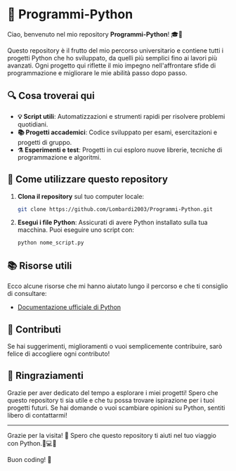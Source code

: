 # 📂 Programmi-Python

Ciao, benvenuto nel mio repository **Programmi-Python**! 🎓🐍 

Questo repository è il frutto del mio percorso universitario e contiene tutti i progetti Python che ho sviluppato, da quelli più semplici fino ai lavori più avanzati. Ogni progetto qui riflette il mio impegno nell'affrontare sfide di programmazione e migliorare le mie abilità passo dopo passo.

## 🔍 Cosa troverai qui

- **💡 Script utili**: Automatizzazioni e strumenti rapidi per risolvere problemi quotidiani.
- **📚 Progetti accademici**: Codice sviluppato per esami, esercitazioni e progetti di gruppo.
- **⚗️ Esperimenti e test**: Progetti in cui esploro nuove librerie, tecniche di programmazione e algoritmi.

## 🚀 Come utilizzare questo repository

1. **Clona il repository** sul tuo computer locale:

    ```bash
    git clone https://github.com/Lombardi2003/Programmi-Python.git
    ```
    
2. **Esegui i file Python**: Assicurati di avere Python installato sulla tua macchina. Puoi eseguire uno script con:

    ```bash
    python nome_script.py
    ```

## 📚 Risorse utili

Ecco alcune risorse che mi hanno aiutato lungo il percorso e che ti consiglio di consultare:

- [Documentazione ufficiale di Python](https://docs.python.org/3/)

## 💬 Contributi

Se hai suggerimenti, miglioramenti o vuoi semplicemente contribuire, sarò felice di accogliere ogni contributo!  

## 🎉 Ringraziamenti

Grazie per aver dedicato del tempo a esplorare i miei progetti! Spero che questo repository ti sia utile e che tu possa trovare ispirazione per i tuoi progetti futuri. Se hai domande o vuoi scambiare opinioni su Python, sentiti libero di contattarmi!

---
Grazie per la visita! 🎉 Spero che questo repository ti aiuti nel tuo viaggio con Python.🐍💻✨

Buon coding! 🚀

